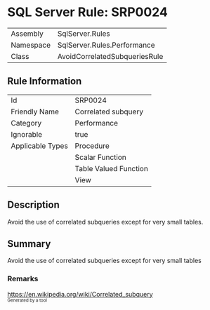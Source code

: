 # SQL Server Rule: SRP0024
  
|    |    |
|----|----|
| Assembly | SqlServer.Rules |
| Namespace | SqlServer.Rules.Performance |
| Class | AvoidCorrelatedSubqueriesRule |
  
## Rule Information
  
|    |    |
|----|----|
| Id | SRP0024 |
| Friendly Name | Correlated subquery |
| Category | Performance |
| Ignorable | true |
| Applicable Types | Procedure  |
|   | Scalar Function |
|   | Table Valued Function |
|   | View |
  
## Description
  
Avoid the use of correlated subqueries except for very small tables.
  
## Summary
  
Avoid the use of correlated subqueries except for very small tables
  
### Remarks
  
https://en.wikipedia.org/wiki/Correlated_subquery  
<sub><sup>Generated by a tool</sup></sub>
